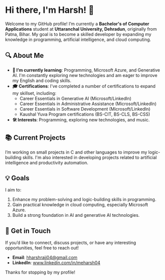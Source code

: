 # Hi there, I'm Harsh! 👋

Welcome to my GitHub profile! I’m currently a **Bachelor's of Computer Applications** student at **Uttaranchal University, Dehradun**, originally from Patna, Bihar. My goal is to become a skilled developer by expanding my knowledge in programming, artificial intelligence, and cloud computing.

## 🔍 About Me

- **🌱 I’m currently learning**: Programming, Microsoft Azure, and Generative AI. I'm constantly exploring new technologies and am eager to improve my English and coding skills.
- **🎓 Certifications**: I’ve completed a number of certifications to expand my skillset, including:
  - Career Essentials in Generative AI (Microsoft/LinkedIn)
  - Career Essentials in Administrative Assistance (Microsoft/LinkedIn)
  - Career Essentials in Software Development (Microsoft/LinkedIn)
  - Kaushal Yuva Program certifications (BS-CIT, BS-CLS, BS-CSS)
- **🛠 Interests**: Programming, exploring new technologies, and music.

## 📚 Current Projects
I’m working on small projects in C and other languages to improve my logic-building skills. I'm also interested in developing projects related to artificial intelligence and productivity automation.

## 💡 Goals
I aim to:
1. Enhance my problem-solving and logic-building skills in programming.
2. Gain practical knowledge in cloud computing, especially Microsoft Azure.
3. Build a strong foundation in AI and generative AI technologies.

## 📝 Get in Touch
If you’d like to connect, discuss projects, or have any interesting opportunities, feel free to reach out!

- **Email**: hharshrajj04@gmail.com
- **LinkedIn**: www.linkedin.com/in/meharsh04

Thanks for stopping by my profile!
